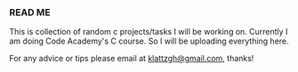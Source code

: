 ### READ ME ###

This is collection of random c projects/tasks I will be working on.
Currently I am doing Code Academy's C course. So I will be uploading everything here.

For any advice or tips please email at klattzgh@gmail.com, thanks!

